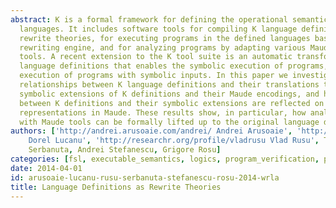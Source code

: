```yaml
---
abstract: K is a formal framework for defining the operational semantics of programming
  languages. It includes software tools for compiling K language definitions to Maude
  rewrite theories, for executing programs in the defined languages based on the Maude
  rewriting engine, and for analyzing programs by adapting various Maude analysis
  tools. A recent extension to the K tool suite is an automatic transformation of
  language definitions that enables the symbolic execution of programs, i.e., the
  execution of programs with symbolic inputs. In this paper we investigate the theoretical
  relationships between K language definitions and their translations to Maude, between
  symbolic extensions of K definitions and their Maude encodings, and how the relations
  between K definitions and their symbolic extensions are reflected on their respective
  representations in Maude. These results show, in particular, how analyses performed
  with Maude tools can be formally lifted up to the original language definitions.
authors: ['http://andrei.arusoaie.com/andrei/ Andrei Arusoaie', 'http://fmse.info.uaic.ro/~dorel.lucanu/
    Dorel Lucanu', 'http://researchr.org/profile/vladrusu Vlad Rusu', Traian Florin
    Serbanuta, Andrei Stefanescu, Grigore Rosu]
categories: [fsl, executable_semantics, logics, program_verification, programming_languages]
date: 2014-04-01
id: arusoaie-lucanu-rusu-serbanuta-stefanescu-rosu-2014-wrla
title: Language Definitions as Rewrite Theories
---
```

